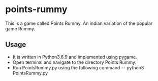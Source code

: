# points-rummy
This is a game called Points Rummy. An indian variation of the popular game Rummy.

## Usage
- It is written in Python3.6.9 and implemented using pygame. 
- Open terminal and navigate to the directory Points Rummy.
- Run PointsRummy.py using the following command 
-- python3 PointsRummy.py


